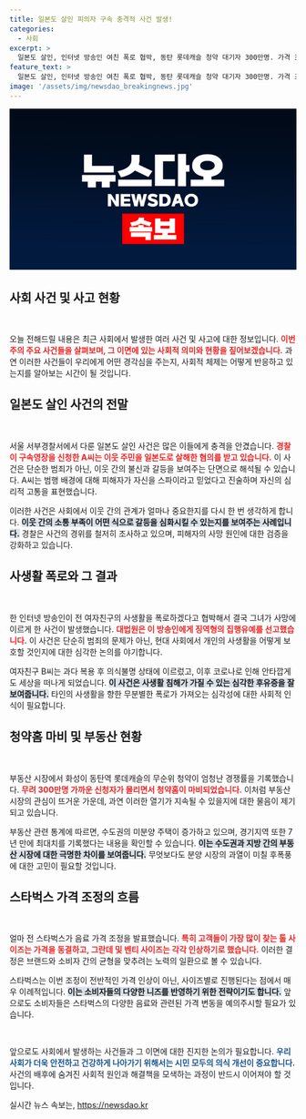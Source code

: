```yaml
---
title: 일본도 살인 피의자 구속 충격적 사건 발생!
categories:
  - 사회
excerpt: >
  일본도 살인, 인터넷 방송인 여친 폭로 협박, 동탄 롯데캐슬 청약 대기자 300만명. 가격 조정에 나선 스타벅스까지! 오늘의 충격적인 소식들을 놓치지 마세요!
feature_text: >
  일본도 살인, 인터넷 방송인 여친 폭로 협박, 동탄 롯데캐슬 청약 대기자 300만명. 가격 조정에 나선 스타벅스까지! 오늘의 충격적인 소식들을 놓치지 마세요!
image: '/assets/img/newsdao_breakingnews.jpg'
---
```


<p><img src="/assets/img/newsdao_breakingnews.jpg" alt="pcversion 속보" /></p>

<h2 data-ke-size="size26">사회 사건 및 사고 현황</h2>

<p data-ke-size="size16">&nbsp;</p>

<p>오늘 전해드릴 내용은 최근 사회에서 발생한 여러 사건 및 사고에 대한 정보입니다. <b><span style="color: #ee2323;">이번 주의 주요 사건들을 살펴보며, 그 이면에 있는 사회적 의미와 현황을 짚어보겠습니다.</span></b> 과연 이러한 사건들이 우리에게 어떤 경각심을 주는지, 사회적 체제는 어떻게 반응하고 있는지를 알아보는 시간이 될 것입니다.</p>

<h2 data-ke-size="size26">일본도 살인 사건의 전말</h2>

<p data-ke-size="size16">&nbsp;</p>

<p>서울 서부경찰서에서 다룬 일본도 살인 사건은 많은 이들에게 충격을 안겼습니다. <b><span style="color: #ee2323;">경찰이 구속영장을 신청한 A씨는 이웃 주민을 일본도로 살해한 혐의를 받고 있습니다.</span></b> 이 사건은 단순한 범죄가 아닌, 이웃 간의 불신과 갈등을 보여주는 단면으로 해석될 수 있습니다. A씨는 범행 배경에 대해 피해자가 자신을 스파이라고 믿었다고 진술하며 자신의 심리적 고통을 표현했습니다.</p>

<p>이러한 사건은 사회에서 이웃 간의 관계가 얼마나 중요한지를 다시 한 번 생각하게 합니다. <b><span style="background-color: #21538527;">이웃 간의 소통 부족이 어떤 식으로 갈등을 심화시킬 수 있는지를 보여주는 사례입니다.</span></b> 경찰은 사건의 경위를 철저히 조사하고 있으며, 피해자의 사망 원인에 대한 검증을 강화하고 있습니다.</p>

<h2 data-ke-size="size26">사생활 폭로와 그 결과</h2>

<p data-ke-size="size16">&nbsp;</p>

<p>한 인터넷 방송인이 전 여자친구의 사생활을 폭로하겠다고 협박해서 결국 그녀가 사망에 이르게 한 사건이 발생했습니다. <b><span style="color: #ee2323;">대법원은 이 방송인에게 징역형의 집행유예를 선고했습니다.</span></b> 이 사건은 단순히 범죄의 문제가 아닌, 현대 사회에서 개인의 사생활을 어떻게 보호할 것인지에 대한 심각한 논의를 야기합니다.</p>

<p>여자친구 B씨는 과다 복용 후 의식불명 상태에 이르렀고, 이후 코로나로 인해 안타깝게도 세상을 떠나게 되었습니다. <b><span style="background-color: #21538527;">이 사건은 사생활 침해가 가질 수 있는 심각한 후유증을 잘 보여줍니다.</span></b> 타인의 사생활을 향한 무분별한 폭로가 가져오는 심각성에 대한 사회적 인식이 필요합니다.</p>

<h2 data-ke-size="size26">청약홈 마비 및 부동산 현황</h2>

<p data-ke-size="size16">&nbsp;</p>

<p>부동산 시장에서 화성이 동탄역 롯데캐슬의 무순위 청약이 엄청난 경쟁률을 기록했습니다. <b><span style="color: #ee2323;">무려 300만명 가까운 신청자가 몰리면서 청약홈이 마비되었습니다.</span></b> 이처럼 부동산 시장의 관심이 뜨거운 가운데, 과연 이러한 열기가 지속될 수 있을지에 대한 물음이 제기되고 있습니다.</p>

<p>부동산 관련 통계에 따르면, 수도권의 미분양 주택이 증가하고 있으며, 경기지역 또한 7년 만에 최대치를 기록했다는 내용을 확인할 수 있습니다. <b><span style="background-color: #21538527;">이는 수도권과 지방 간의 부동산 시장에 대한 극명한 차이를 보여줍니다.</span></b> 무엇보다도 분양 시장의 과열이 미칠 후폭풍에 대한 고민이 필요할 것입니다.</p>

<h2 data-ke-size="size26">스타벅스 가격 조정의 흐름</h2>

<p data-ke-size="size16">&nbsp;</p>

<p>얼마 전 스타벅스가 음료 가격 조정을 발표했습니다. <b><span style="color: #ee2323;">특히 고객들이 가장 많이 찾는 톨 사이즈는 가격을 동결하고, 그란데 및 벤티 사이즈는 각각 인상하기로 했습니다.</span></b> 이러한 결정은 브랜드와 소비자 간의 균형을 맞추려는 노력의 일환으로 볼 수 있습니다.</p>

<p>스타벅스는 이번 조정이 전반적인 가격 인상이 아닌, 사이즈별로 진행된다는 점에서 매우 이례적입니다. <b><span style="background-color: #21538527;">이는 소비자들의 다양한 니즈를 반영하기 위한 전략이기도 합니다.</span></b> 앞으로도 소비자들은 스타벅스의 다양한 음료와 관련된 가격 변동을 예의주시할 필요가 있습니다.</p>

<p data-ke-size="size16">&nbsp;</p>

<p>앞으로도 사회에서 발생하는 사건들과 그 이면에 대한 진지한 논의가 필요합니다. <b><span style="color: #1a5490;">우리 사회가 더욱 안전하고 건강하게 나아가기 위해서는 시민 모두의 의식 개선이 중요합니다.</span></b> 사건의 배후에 숨겨진 사회적 원인과 해결책을 모색하는 과정이 반드시 이어져야 할 것입니다.</p>
실시간 뉴스 속보는, <a href="https://newsdao.kr" rel="dofollow">https://newsdao.kr</a>


